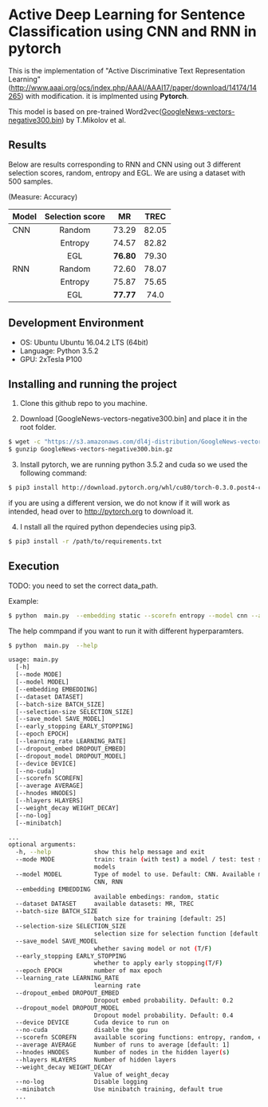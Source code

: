 
# Active Deep Learning for Sentence Classification using CNN and RNN in pytorch

This is the implementation of "Active Discriminative Text Representation Learning" (http://www.aaai.org/ocs/index.php/AAAI/AAAI17/paper/download/14174/14265) with modification. it is implmented using **Pytorch**.

This model is based on pre-trained Word2vec([GoogleNews-vectors-negative300.bin](https://drive.google.com/uc?id=0B7XkCwpI5KDYNlNUTTlSS21pQmM&export=download)) by T.Mikolov et al.


## Results

Below are results corresponding to RNN and CNN using out 3 different selection scores, random, entropy and EGL. We are using a dataset with 500 samples.

(Measure: Accuracy)

| Model        | Selection score    | MR        | TREC  |
|--------------|:------------------:|:---------:|:-----:|
| CNN          | Random             | 73.29     |82.05  | 
|              | Entropy            | 74.57     |82.82  |
|              | EGL                | **76.80** |79.30  |
| RNN          | Random             | 72.60     |78.07  |
|              | Entropy            | 75.87     |75.65  |
|              | EGL                | **77.77** |74.0   |



## Development Environment
- OS: Ubuntu Ubuntu 16.04.2 LTS (64bit)
- Language: Python 3.5.2
- GPU: 2xTesla P100



## Installing and running the project 

1. Clone this github repo to you machine. 

2.  Download [GoogleNews-vectors-negative300.bin] and place it in the root folder. 

```sh
$ wget -c "https://s3.amazonaws.com/dl4j-distribution/GoogleNews-vectors-negative300.bin.gz"
$ gunzip GoogleNews-vectors-negative300.bin.gz
```

3.  Install pytorch, we are running python 3.5.2 and cuda so we used the following command: 

```sh
$ pip3 install http://download.pytorch.org/whl/cu80/torch-0.3.0.post4-cp35-cp35m-linux_x86_64.whl 
```

  if you are using a different version, we do not know if it will work as intended, head over to http://pytorch.org to download it. 

4. I nstall all the rquired python dependecies using pip3. 

```sh
$ pip3 install -r /path/to/requirements.txt
```

## Execution
TODO: you need to set the correct data_path. 

Example: 
```sh
$ python  main.py  --embedding static --scorefn entropy --model cnn --average 10 
```

The help commpand if you want to run it with different hyperparamters. 

```sh
$ python  main.py  --help 

usage: main.py
  [-h] 
  [--mode MODE] 
  [--model MODEL] 
  [--embedding EMBEDDING]
  [--dataset DATASET] 
  [--batch-size BATCH_SIZE]
  [--selection-size SELECTION_SIZE] 
  [--save_model SAVE_MODEL]
  [--early_stopping EARLY_STOPPING] 
  [--epoch EPOCH]
  [--learning_rate LEARNING_RATE] 
  [--dropout_embed DROPOUT_EMBED]
  [--dropout_model DROPOUT_MODEL] 
  [--device DEVICE] 
  [--no-cuda]
  [--scorefn SCOREFN] 
  [--average AVERAGE] 
  [--hnodes HNODES]
  [--hlayers HLAYERS] 
  [--weight_decay WEIGHT_DECAY] 
  [--no-log]
  [--minibatch]

...
optional arguments:
  -h, --help            show this help message and exit
  --mode MODE           train: train (with test) a model / test: test saved
                        models
  --model MODEL         Type of model to use. Default: CNN. Available models:
                        CNN, RNN
  --embedding EMBEDDING
                        available embedings: random, static
  --dataset DATASET     available datasets: MR, TREC
  --batch-size BATCH_SIZE
                        batch size for training [default: 25]
  --selection-size SELECTION_SIZE
                        selection size for selection function [default: 25]
  --save_model SAVE_MODEL
                        whether saving model or not (T/F)
  --early_stopping EARLY_STOPPING
                        whether to apply early stopping(T/F)
  --epoch EPOCH         number of max epoch
  --learning_rate LEARNING_RATE
                        learning rate
  --dropout_embed DROPOUT_EMBED
                        Dropout embed probability. Default: 0.2
  --dropout_model DROPOUT_MODEL
                        Dropout model probability. Default: 0.4
  --device DEVICE       Cuda device to run on
  --no-cuda             disable the gpu
  --scorefn SCOREFN     available scoring functions: entropy, random, egl
  --average AVERAGE     Number of runs to average [default: 1]
  --hnodes HNODES       Number of nodes in the hidden layer(s)
  --hlayers HLAYERS     Number of hidden layers
  --weight_decay WEIGHT_DECAY
                        Value of weight_decay
  --no-log              Disable logging
  --minibatch           Use minibatch training, default true
  ...

```

